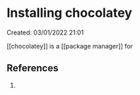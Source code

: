 # Installing chocolatey 
Created: 03/01/2022 21:01 

[[chocolatey]] is a [[package manager]] for 

## References 
1. 